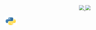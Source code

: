 ## 
<div align="center">
  <a href="https://github.com/alissondevsilva">
  <img height="180em" src="https://github-readme-stats.vercel.app/api?username=alissondevsilva&show_icons=true&theme=dracula&include_all_commits=true&count_private=true"/>
  <img height="180em" src="https://github-readme-stats.vercel.app/api/top-langs/?username=alissondevsilva&layout=compact&langs_count=7&theme=dracula"/>
</div>
  <div style="display: inline_block"><br>
  <img align="center" alt="Alisson-Python" height="30" width="40" src="https://raw.githubusercontent.com/devicons/devicon/master/icons/python/python-original.svg">
</div>
